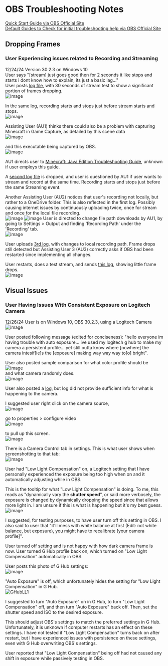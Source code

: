 # OBS Troubleshooting Notes
[Quick Start Guide via OBS Official Site](https://obsproject.com/kb/quick-start-guide)  
[Default Guides to Check for initial troubleshooting help via OBS Official Site](https://obsproject.com/kb/category/2)

## Dropping Frames 
### User Experiencing issues related to Recording and Streaming
12/24/24 Version 30.2.3 on Windows 10  
User says "[stream] just goes good then for 2 seconds it like stops and starts i dont know how to explain, its just a basic lag..."  
User posts [log file](https://obsproject.com/logs/5lXOpH3kILrSQWA8), with 30 seconds of stream test to show a significant portion of frames dropping.  
![image](https://github.com/JeremyBallard/OBSTroubleshootSteps/blob/main/Images/RecordStreamFrameDrop.png)

In the same log, recording starts and stops just before stream starts and stops.  
![image](https://github.com/JeremyBallard/OBSTroubleshootSteps/blob/main/Images/RecordStreamStartStop.png)  
  
Assisting User (AU1) thinks there could also be a problem with capturing Minecraft in Game Capture, as detailed by this scene data  
![image](https://github.com/JeremyBallard/OBSTroubleshootSteps/blob/main/Images/RecordStreamSceneData.png)

and this executable being captured by OBS.  
![image](https://github.com/JeremyBallard/OBSTroubleshootSteps/blob/main/Images/RecordStreamGameHook.png)

AU1 directs user to [Minecraft: Java Edition Troubleshooting Guide](https://obsproject.com/kb/minecraft-java-edition-troubleshooting), unknown if user employs this guide.  
  
A [second log file](https://obsproject.com/logs/gY2JCmuo0h23tXCm) is dropped, and user is questioned by AU1 if user wants to stream and record at the same time. Recording starts and stops just before the same Streaming event.
  
Another Assisting User (AU2) notices that user's recording not locally, but rather to a OneDrive folder. This is also reflected in the first log. Possibly causing internet issues by continuously uploading twice,
once for stream and once for the local file recording.  
![image](https://github.com/JeremyBallard/OBSTroubleshootSteps/blob/main/Images/RecordStreamRecordingPath1.png) ![image](https://github.com/JeremyBallard/OBSTroubleshootSteps/blob/main/Images/RecordStreamRecordingPath2.png)
User is directed to change file path downloads by AU1, by going to Settings > Output and finding 'Recording Path' under the 'Recording' tab.  
![image](https://github.com/JeremyBallard/OBSTroubleshootSteps/blob/main/Images/RecordingPathChangeOBS.png)

User uploads [3rd log](https://obsproject.com/logs/uFwZHdSoviOqMwVO), with changes to local recording path. Frame drops still detected but Assisting User 3 (AU3) correctly asks if OBS had been restarted since implementing all changes.

User restarts, does a test stream, and sends [this log](https://obsproject.com/logs/OpBiBNrPvOc58QIH), showing little frame drops.  
![image](https://github.com/JeremyBallard/OBSTroubleshootSteps/blob/main/Images/RecordStreamPostSolutionFrames.png)

## Visual Issues  
### User Having Issues With Consistent Exposure on Logitech Camera  
12/26/24 User is on Windows 10, OBS 30.2.3, using a Logitech Camera  
![image](https://github.com/user-attachments/assets/8dde405f-a31d-4a8f-9b07-350386599976)

User posted following message (edited for conciseness): "hello everyone im having trouble with auto exposure... ive used my logitech g hub to make my camera a persistent profile... yet still outta know where [nowhere] the camera intesif[ie]s the [exposure] making way way way to[o] bright".  

User also posted sample comparison for what color profile should be    
![image](https://github.com/JeremyBallard/OBSTroubleshootSteps/blob/main/Images/ExposureLogiSampleColor1.png)  
and what camera randomly does.  
![image](https://github.com/JeremyBallard/OBSTroubleshootSteps/blob/main/Images/ExposureLogiSampleColor2.png)  

User also posted a [log](https://obsproject.com/logs/MC5NpiO14XL2MzA3), but log did not provide sufficient info for what is happening to the camera.  

I suggested user right click on the camera source,  
![image](https://github.com/JeremyBallard/OBSTroubleshootSteps/blob/main/Images/CameraSourceProperties.png)  
  
go to properties > configure video  
![image](https://github.com/JeremyBallard/OBSTroubleshootSteps/blob/main/Images/CameraConfigureVideoOBS.png)  

to pull up this screen.  
![image](https://github.com/JeremyBallard/OBSTroubleshootSteps/blob/main/Images/CameraConfigurationOBS.png)  

There is a Camera Control tab in settings. This is what user shows when screenshotting to that tab:  
![image](https://github.com/JeremyBallard/OBSTroubleshootSteps/blob/main/Images/ExposureLogiCameraControlTab.png)    

User had "Low Light Compensation" on, a Logitech setting that I have personally experienced the exposure being too high when on and it automatically adjusting while in OBS.  
  
This is the tooltip for what "Low Light Compensation" is doing. To me, this reads as "dynamically vary the **shutter speed**", or said more verbosely, the exposure is changed by dynamically dropping the speed since that allows more light in. I am unsure if this is what is happening but it's my best guess.  
![image](https://github.com/JeremyBallard/OBSTroubleshootSteps/blob/main/Images/LowLightCompensationTooltip.png)  
  
I suggested, for testing purposes, to have user turn off this setting in OBS. I also said to user that "it'll mess with white balance at first (Edit: not white balance, but exposure), you might have to recalibrate [your camera profile]".  

User turned off setting and is not happy with how dark camera frame is now. User turned G Hub profile back on, which turned on "Low Light Compensation" automatically in OBS.  

User posts this photo of G Hub settings:  
![image](https://github.com/JeremyBallard/OBSTroubleshootSteps/blob/main/Images/ExposureLogiGHubSettings.png)  

"Auto Exposure" is off, which unfortunately hides the setting for "Low Light Compensation" in G Hub.  
![GHubLL1](https://github.com/JeremyBallard/OBSTroubleshootSteps/blob/main/Images/GHubLL1.gif)  

I suggested to turn "Auto Exposure" on in G Hub, to turn "Low Light Compensation" off, and then turn "Auto Exposure" back off. Then, set the shutter speed and ISO to the desired exposure.  

This should adjust OBS's settings to match the preferred settings in G Hub. Unfortunately, it is unknown if computer restarts has an effect on these settings. I have not tested if "Low Light Compensation" turns back on after restart, but I have experienced issues with persistence on these settings, even with G Hub overwriting OBS's settings.  

User reported that "Low Light Compensation" being off had not caused any shift in exposure while passively testing in OBS. 

